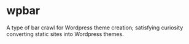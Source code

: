 # wpbar
A type of bar crawl for Wordpress theme creation; satisfying curiosity converting static sites into Wordpress themes.
